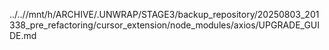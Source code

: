../..//mnt/h/ARCHIVE/.UNWRAP/STAGE3/backup_repository/20250803_201338_pre_refactoring/cursor_extension/node_modules/axios/UPGRADE_GUIDE.md